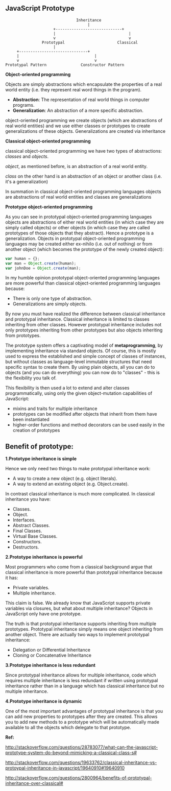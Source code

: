 JavaScript Prototype
----------

                                   Inheritance
                                        |
                         +-----------------------------+
                         |                                |
                         v                                v
                    Prototypal                       Classical
                         |
         +------------------------------+
         |                                 |
         v                                 v
    Prototypal Pattern               Constructor Pattern


**Object-oriented programming**

Objects are simply abstractions which encapsulate the properties of a real world entity 
(i.e. they represent real word things in the program).

- **Abstraction**: The representation of real world things in computer programs.
- **Generalization**: An abstraction of a more specific abstraction.

object-oriented programming we create objects (which are abstractions of real world entities) and we use either classes
or prototypes to create generalizations of these objects. Generalizations are created via inheritance

**Classical object-oriented programming**

classical object-oriented programming we have two types of abstractions: _classes_ and _objects_. 

_object_, as mentioned before, is an abstraction of a real world entity. 

_class_ on the other hand is an abstraction of an object or another class (i.e. it's a generalization)

In summation in classical object-oriented programming languages objects are abstractions of real world entities and 
classes are generalizations

**Prototype object-oriented programming**

As you can see in prototypal object-oriented programming languages objects are abstractions of either 
real world entities (in which case they are simply called objects) or other objects 
(in which case they are called prototypes of those objects that they abstract). Hence a prototype is a generalization.
Objects in prototypal object-oriented programming languages may be created either ex-nihilo (i.e. out of nothing) 
or from another object (which becomes the prototype of the newly created object):

```javascript
var human = {};
var man = Object.create(human);
var johnDoe = Object.create(man);
```

In my humble opinion prototypal object-oriented programming languages are more powerful than classical object-oriented
programming languages because:

- There is only one type of abstraction.
- Generalizations are simply objects.

By now you must have realized the difference between classical inheritance and prototypal inheritance. 
Classical inheritance is limited to classes inheriting from other classes. However prototypal inheritance 
includes not only prototypes inheriting from other prototypes but also objects inheriting from prototypes.

The prototype system offers a captivating model of **metaprogramming**, by implementing inheritance via standard objects. 
Of course, this is mostly used to express the established and simple concept of classes of instances, 
but without classes as language-level immutable structures that need specific syntax to create them. 
By using plain objects, all you can do to objects (and you can do everything) you can now do to "classes" - 
this is the flexibility you talk of.

This flexibility is then used a lot to extend and alter classes programmatically, using only the given object-mutation
capabilities of JavaScript:

- mixins and traits for multiple inheritance
- prototypes can be modified after objects that inherit from them have been instantiated
- higher-order functions and method decorators can be used easily in the creation of prototypes

Benefit of prototype:
------------

**1.Prototype inheritance is simple**

Hence we only need two things to make prototypal inheritance work:

- A way to create a new object (e.g. object literals).
- A way to extend an existing object (e.g. Object.create).

In contrast classical inheritance is much more complicated. In classical inheritance you have:

- Classes.
- Object.
- Interfaces.
- Abstract Classes.
- Final Classes.
- Virtual Base Classes.
- Constructors.
- Destructors.

**2.Prototype inheritance is powerful**

Most programmers who come from a classical background argue that classical inheritance is more powerful than 
prototypal inheritance because it has:

- Private variables.
- Multiple inheritance.

This claim is false. We already know that JavaScript supports private variables via closures, but what about multiple
inheritance? Objects in JavaScript only have one prototype.

The truth is that prototypal inheritance supports inheriting from multiple prototypes. Prototypal inheritance simply
means one object inheriting from another object. There are actually two ways to implement prototypal inheritance:

- Delegation or Differential Inheritance
- Cloning or Concatenative Inheritance

**3.Prototype inheritance is less redundant**

Since prototypal inheritance allows for multiple inheritance, code which requires multiple inheritance is less
redundant if written using prototypal inheritance rather than in a language which has classical inheritance 
but no multiple inheritance.

**4.Prototype inheritance is dynamic**

One of the most important advantages of prototypal inheritance is that you can add new properties to prototypes 
after they are created. This allows you to add new methods to a prototype which will be automatically made available
to all the objects which delegate to that prototype.



**Ref:**

http://stackoverflow.com/questions/28783077/what-can-the-javascript-prototype-system-do-beyond-mimicking-a-classical-class-s#

http://stackoverflow.com/questions/19633762/classical-inheritance-vs-protoypal-inheritance-in-javascript/19640910#19640910

http://stackoverflow.com/questions/2800964/benefits-of-prototypal-inheritance-over-classical#



